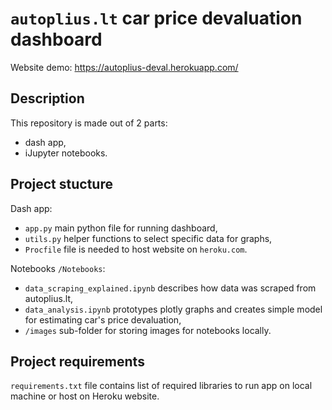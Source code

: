 # `autoplius.lt` car price devaluation dashboard

Website demo: https://autoplius-deval.herokuapp.com/

## Description

This repository is made out of 2 parts:

* dash app,
* iJupyter notebooks.

## Project stucture

Dash app:

* `app.py` main python file for running dashboard,
* `utils.py` helper functions to select specific data for graphs,
* `Procfile` file is needed to host website on `heroku.com`.

Notebooks `/Notebooks`:

* `data_scraping_explained.ipynb` describes how data was scraped from autoplius.lt,
* `data_analysis.ipynb` prototypes plotly graphs and creates simple model for estimating car's price devaluation,
* `/images` sub-folder for storing images for notebooks locally.

## Project requirements

`requirements.txt` file contains list of required libraries to run app on local machine or host on Heroku website.